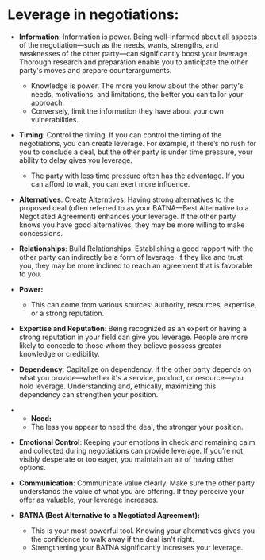 Leverage in negotiations:
=========================

*  **Information**: Information is power. Being well-informed about all aspects of the negotiation—such as the needs, wants, strengths, and weaknesses of the other party—can significantly boost your leverage. Thorough research and preparation enable you to anticipate the other party's moves and prepare counterarguments.
   *   Knowledge is power. The more you know about the other party's needs, motivations, and limitations, the better you can tailor your approach.
   *   Conversely, limit the information they have about your own vulnerabilities.
    
*   **Timing**: Control the timing. If you can control the timing of the negotiations, you can create leverage. For example, if there’s no rush for you to conclude a deal, but the other party is under time pressure, your ability to delay gives you leverage.
    *   The party with less time pressure often has the advantage. If you can afford to wait, you can exert more influence.
    
*   **Alternatives**: Create Alterntives. Having strong alternatives to the proposed deal (often referred to as your BATNA—Best Alternative to a Negotiated Agreement) enhances your leverage. If the other party knows you have good alternatives, they may be more willing to make concessions.
    
*   **Relationships**: Build Relationships. Establishing a good rapport with the other party can indirectly be a form of leverage. If they like and trust you, they may be more inclined to reach an agreement that is favorable to you.
  
*   **Power:**
    *   This can come from various sources: authority, resources, expertise, or a strong reputation. 
    
*   **Expertise and Reputation**: Being recognized as an expert or having a strong reputation in your field can give you leverage. People are more likely to concede to those whom they believe possess greater knowledge or credibility.
    
*   **Dependency**: Capitalize on dependency. If the other party depends on what you provide—whether it's a service, product, or resource—you hold leverage. Understanding and, ethically, maximizing this dependency can strengthen your position.
*   *   **Need:**
    *   The less you appear to need the deal, the stronger your position.
    
*   **Emotional Control**: Keeping your emotions in check and remaining calm and collected during negotiations can provide leverage. If you’re not visibly desperate or too eager, you maintain an air of having other options.
    
*   **Communication**: Communicate value clearly. Make sure the other party understands the value of what you are offering. If they perceive your offer as valuable, your leverage increases.

*   **BATNA (Best Alternative to a Negotiated Agreement):** 
    *   This is your most powerful tool. Knowing your alternatives gives you the confidence to walk away if the deal isn't right. 
    *   Strengthening your BATNA significantly increases your leverage. 
    




